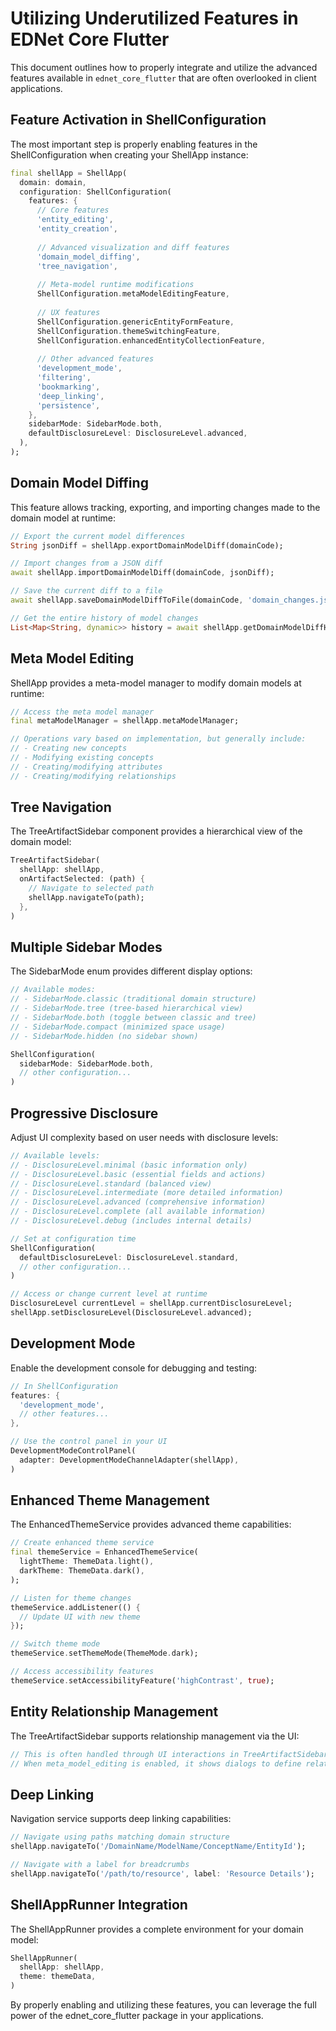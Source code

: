 # Utilizing Underutilized Features in EDNet Core Flutter

This document outlines how to properly integrate and utilize the advanced features available in `ednet_core_flutter` that are often overlooked in client applications.

## Feature Activation in ShellConfiguration

The most important step is properly enabling features in the ShellConfiguration when creating your ShellApp instance:

```dart
final shellApp = ShellApp(
  domain: domain,
  configuration: ShellConfiguration(
    features: {
      // Core features
      'entity_editing',
      'entity_creation',
      
      // Advanced visualization and diff features
      'domain_model_diffing',
      'tree_navigation',
      
      // Meta-model runtime modifications
      ShellConfiguration.metaModelEditingFeature,
      
      // UX features
      ShellConfiguration.genericEntityFormFeature,
      ShellConfiguration.themeSwitchingFeature,
      ShellConfiguration.enhancedEntityCollectionFeature,
      
      // Other advanced features
      'development_mode',
      'filtering',
      'bookmarking',
      'deep_linking',
      'persistence',
    },
    sidebarMode: SidebarMode.both,
    defaultDisclosureLevel: DisclosureLevel.advanced,
  ),
);
```

## Domain Model Diffing

This feature allows tracking, exporting, and importing changes made to the domain model at runtime:

```dart
// Export the current model differences
String jsonDiff = shellApp.exportDomainModelDiff(domainCode);

// Import changes from a JSON diff
await shellApp.importDomainModelDiff(domainCode, jsonDiff);

// Save the current diff to a file
await shellApp.saveDomainModelDiffToFile(domainCode, 'domain_changes.json');

// Get the entire history of model changes
List<Map<String, dynamic>> history = await shellApp.getDomainModelDiffHistory(domainCode);
```

## Meta Model Editing

ShellApp provides a meta-model manager to modify domain models at runtime:

```dart
// Access the meta model manager
final metaModelManager = shellApp.metaModelManager;

// Operations vary based on implementation, but generally include:
// - Creating new concepts
// - Modifying existing concepts
// - Creating/modifying attributes
// - Creating/modifying relationships
```

## Tree Navigation

The TreeArtifactSidebar component provides a hierarchical view of the domain model:

```dart
TreeArtifactSidebar(
  shellApp: shellApp,
  onArtifactSelected: (path) {
    // Navigate to selected path
    shellApp.navigateTo(path);
  },
)
```

## Multiple Sidebar Modes

The SidebarMode enum provides different display options:

```dart
// Available modes:
// - SidebarMode.classic (traditional domain structure)
// - SidebarMode.tree (tree-based hierarchical view)
// - SidebarMode.both (toggle between classic and tree)
// - SidebarMode.compact (minimized space usage)
// - SidebarMode.hidden (no sidebar shown)

ShellConfiguration(
  sidebarMode: SidebarMode.both,
  // other configuration...
)
```

## Progressive Disclosure

Adjust UI complexity based on user needs with disclosure levels:

```dart
// Available levels:
// - DisclosureLevel.minimal (basic information only)
// - DisclosureLevel.basic (essential fields and actions)
// - DisclosureLevel.standard (balanced view)
// - DisclosureLevel.intermediate (more detailed information)
// - DisclosureLevel.advanced (comprehensive information)
// - DisclosureLevel.complete (all available information)
// - DisclosureLevel.debug (includes internal details)

// Set at configuration time
ShellConfiguration(
  defaultDisclosureLevel: DisclosureLevel.standard,
  // other configuration...
)

// Access or change current level at runtime
DisclosureLevel currentLevel = shellApp.currentDisclosureLevel;
shellApp.setDisclosureLevel(DisclosureLevel.advanced);
```

## Development Mode

Enable the development console for debugging and testing:

```dart
// In ShellConfiguration
features: {
  'development_mode',
  // other features...
},

// Use the control panel in your UI
DevelopmentModeControlPanel(
  adapter: DevelopmentModeChannelAdapter(shellApp),
)
```

## Enhanced Theme Management

The EnhancedThemeService provides advanced theme capabilities:

```dart
// Create enhanced theme service
final themeService = EnhancedThemeService(
  lightTheme: ThemeData.light(),
  darkTheme: ThemeData.dark(),
);

// Listen for theme changes
themeService.addListener(() {
  // Update UI with new theme
});

// Switch theme mode
themeService.setThemeMode(ThemeMode.dark);

// Access accessibility features
themeService.setAccessibilityFeature('highContrast', true);
```

## Entity Relationship Management

The TreeArtifactSidebar supports relationship management via the UI:

```dart
// This is often handled through UI interactions in TreeArtifactSidebar
// When meta_model_editing is enabled, it shows dialogs to define relationships
```

## Deep Linking

Navigation service supports deep linking capabilities:

```dart
// Navigate using paths matching domain structure
shellApp.navigateTo('/DomainName/ModelName/ConceptName/EntityId');

// Navigate with a label for breadcrumbs
shellApp.navigateTo('/path/to/resource', label: 'Resource Details');
```

## ShellAppRunner Integration

The ShellAppRunner provides a complete environment for your domain model:

```dart
ShellAppRunner(
  shellApp: shellApp,
  theme: themeData,
)
```

By properly enabling and utilizing these features, you can leverage the full power of the ednet_core_flutter package in your applications. 